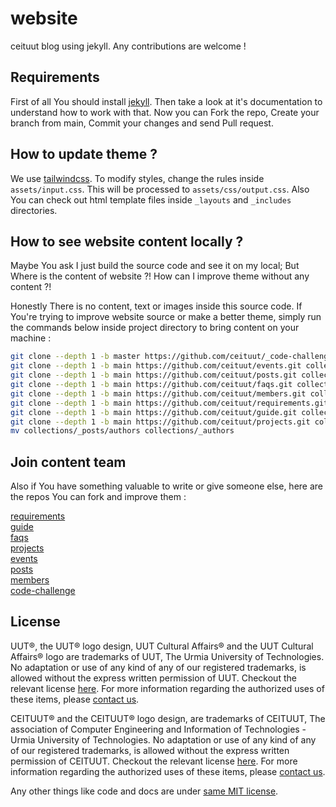# website

ceituut blog using jekyll. Any contributions are welcome !

## Requirements

First of all You should install [jekyll][]. Then take a look at it's documentation to understand how to work with that.
Now you can Fork the repo, Create your branch from main, Commit your changes and send Pull request.

## How to update theme ?

We use [tailwindcss][]. To modify styles, 
change the rules inside `assets/input.css`. This will be processed to `assets/css/output.css`. Also You can check out html template files inside `_layouts` and `_includes` directories.

## How to see website content locally ?

Maybe You ask I just build the source code and see it on my local; But Where is the content of website ?! How can I improve theme without any content ?!  

Honestly There is no content, text or images inside this source code. If You're trying to improve website source or make a better theme, simply run the commands below inside project directory to bring content on your machine :  

```bash
git clone --depth 1 -b master https://github.com/ceituut/_code-challenge.git collections/_code-challenge
git clone --depth 1 -b main https://github.com/ceituut/events.git collections/_events
git clone --depth 1 -b main https://github.com/ceituut/posts.git collections/_posts
git clone --depth 1 -b main https://github.com/ceituut/faqs.git collections/_faqs
git clone --depth 1 -b main https://github.com/ceituut/members.git collections/_members
git clone --depth 1 -b main https://github.com/ceituut/requirements.git collections/requirements
git clone --depth 1 -b main https://github.com/ceituut/guide.git collections/guide
git clone --depth 1 -b main https://github.com/ceituut/projects.git collections/projects
mv collections/_posts/authors collections/_authors
```  

## Join content team

Also if You have something valuable to write or give someone else, here are the repos You can fork and improve them :  

[requirements][]  
[guide][]  
[faqs][]  
[projects][]  
[events][]  
[posts][]  
[members][]  
[code-challenge][]  

## License

UUT®, the UUT® logo design, UUT Cultural Affairs® and the UUT Cultural Affairs® logo are trademarks of UUT, The Urmia University of Technologies. No adaptation or use of any kind of any of our registered trademarks, is allowed without the express written permission of UUT. Checkout the relevant license [here][UUT-logo-license]. For more information regarding the authorized uses of these items, please [contact us](mailto:info@uut.ac.ir).  

CEITUUT® and the CEITUUT® logo design, are trademarks of CEITUUT, The association of Computer Engineering and Information of Technologies - Urmia University of Technologies. No adaptation or use of any kind of any of our registered trademarks, is allowed without the express written permission of CEITUUT. Checkout the relevant license [here][CEITUUT-logo-license]. For more information regarding the authorized uses of these items, please [contact us](mailto:amirgoodarzi75@gmail.com).  

Any other things like code and docs are under [same MIT license][project-license].

[jekyll]: https://jekyllrb.com/docs/installation/  
[tailwindcss]: https://tailwindcss.com/  

[requirements]: https://github.com/ceituut/requirements  
[guide]: https://github.com/ceituut/guide  
[faqs]: https://github.com/ceituut/faqs  
[projects]: https://github.com/ceituut/projects  
[events]: https://github.com/ceituut/events  
[posts]: https://github.com/ceituut/posts  
[members]: https://github.com/ceituut/members  
[code-challenge]: https://github.com/ceituut/code-challenge  

[UUT-logo-license]: https://github.com/ceituut/ceituut.github.io/blob/main/_includes/svgs/uut/LICENSE
[CEITUUT-logo-license]: https://github.com/ceituut/ceituut.github.io/blob/main/_includes/svgs/ceituut/LICENSE
[project-license]: https://github.com/ceituut/ceituut.github.io/blob/main/LICENSE
